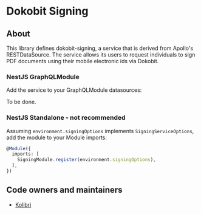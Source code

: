 # Dokobit Signing

## About

This library defines dokobit-signing, a service that is derived from Apollo's RESTDataSource.
The service allows its users to request individuals to sign PDF documents using their mobile electronic ids via Dokobit.

### NestJS GraphQLModule

Add the service to your GraphQLModule datasources:

To be done.

### NestJS Standalone - not recommended

Assuming `environment.signingOptions` implements `SigningServiceOptions`, add the module to your Module imports:

```typescript
@Module({
  imports: [
    SigningModule.register(environment.signingOptions),
  ],
})
```

## Code owners and maintainers

- [Kolibri](https://github.com/orgs/island-is/teams/kolibri/members)

